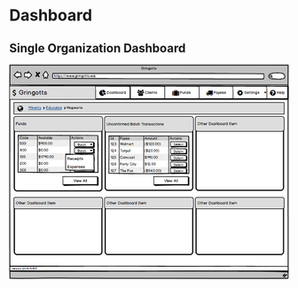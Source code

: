 # Dashboard

## Single Organization Dashboard

![Single Organization Dashboard](Single-Organization-Dashboard.png)